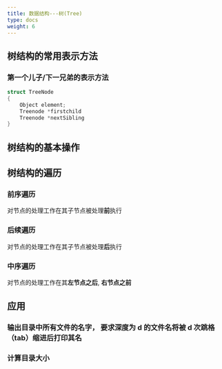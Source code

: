 ```yaml
---
title: 数据结构---树(Tree)
type: docs
weight: 6
---
```


## 树结构的常用表示方法

### 第一个儿子/下一兄弟的表示方法

```c
struct TreeNode
{
    Object element;
    Treenode *firstchild
    Treenode *nextSibling
}
```
        
## 树结构的基本操作

## 树结构的遍历

### 前序遍历

对节点的处理工作在其子节点被处理**前**执行

### 后续遍历

对节点的处理工作在其子节点被处理**后**执行

### 中序遍历

对节点的处理工作在其**左节点之后**, **右节点之前**

## 应用

### 输出目录中所有文件的名字， 要求深度为 d 的文件名将被 d 次跳格（tab）缩进后打印其名

### 计算目录大小